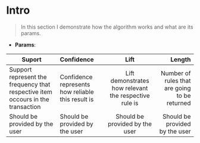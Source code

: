 # Intro
>In this section I demonstrate how the algorithm works and what are its params.

* __Params__:

| __Suport__          | __Confidence__   | __Lift__            | __Length__         |
|-----------------|:-------------|:---------------:|---------------:|
| Support represent the frequency that respective item occours in the transaction| Confidence represents how reliable this result is  | Lift demonstrates how relevant the respective rule is      | Number of rules that are going to be returned|
| Should be provided by the user                | Should be provided by the user          | Should be provided by the user      | Should be provided by the user            |